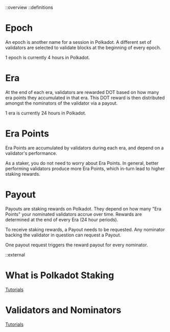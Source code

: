 ::overview
::definitions

# Epoch

An epoch is another name for a session in Polkadot. A different set of validators are selected to validate blocks at the beginning of every epoch.

1 epoch is currently 4 hours in Polkadot.

# Era

At the end of each era, validators are rewarded DOT based on how many era points they accumulated in that era. This DOT reward is then distributed amongst the nominators of the validator via a payout.

1 era is currently 24 hours in Polkadot.

# Era Points

Era Points are accumulated by validators during each era, and depend on a validator\'s performance.

As a staker, you do not need to worry about Era Points. In general, better performing validators produce more Era Points, which in-turn lead to higher staking rewards.

# Payout 

Payouts are staking rewards on Polkadot. They depend on how many "Era Points" your nominated validators accrue over time. Rewards are determined at the end of every Era (24 hour periods).

To receive staking rewards, a Payout needs to be requested. Any nominator backing the validator in question can request a Payout.

One payout request triggers the reward payout for every nominator.

::external

# What is Polkadot Staking

[Tutorials](https://polkadot.network/)


# Validators and Nominators

[Tutorials](https://polkadot.network/)